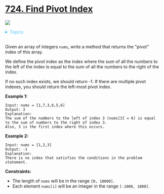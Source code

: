 # [724. Find Pivot Index](https://leetcode-cn.com/problems/find-pivot-index/)

![](https://img.shields.io/badge/Difficulty-Easy-green.svg)

<details>
<summary style="color:#4FC3F7">Topics</summary>

* [`Array`](https://leetcode.com/tag/array/)

</details>
<br />

Given an array of integers `nums`, write a method that returns the "pivot" index of this array.

We define the pivot index as the index where the sum of all the numbers to the left of the index is equal to the sum of all the numbers to the right of the index.

If no such index exists, we should return -1. If there are multiple pivot indexes, you should return the left-most pivot index.

**Example 1:**
```
Input: nums = [1,7,3,6,5,6]
Output: 3
Explanation:
The sum of the numbers to the left of index 3 (nums[3] = 6) is equal to the sum of numbers to the right of index 3.
Also, 3 is the first index where this occurs.
```
**Example 2:**

```
Input: nums = [1,2,3]
Output: -1
Explanation:
There is no index that satisfies the conditions in the problem statement.
```

**Constraints:**

 + The length of `nums` will be in the range `[0, 10000]`.
 + Each element `nums[i]` will be an integer in the range `[-1000, 1000]`.
